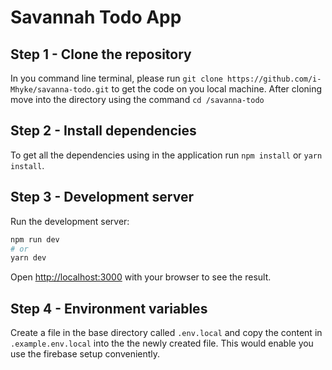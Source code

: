 # Savannah Todo App

## Step 1 - Clone the repository

In you command line terminal, please run `git clone https://github.com/i-Mhyke/savanna-todo.git` to get the code on you local machine.
After cloning move into the directory using the command `cd /savanna-todo`

## Step 2 - Install dependencies

To get all the dependencies using in the application run `npm install` or `yarn install`.

## Step 3 - Development server

Run the development server:

```bash
npm run dev
# or
yarn dev
```

Open [http://localhost:3000](http://localhost:3000) with your browser to see the result.

## Step 4 - Environment variables

Create a file in the base directory called `.env.local` and copy the content in `.example.env.local` into the the newly created file.
This would enable you use the firebase setup conveniently.
